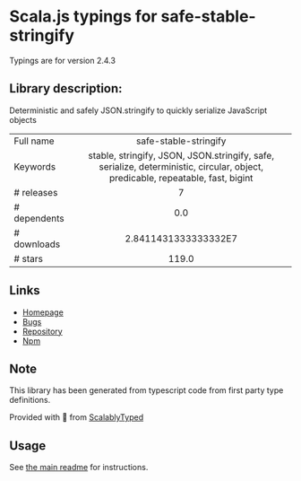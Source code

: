 
# Scala.js typings for safe-stable-stringify

Typings are for version 2.4.3

## Library description:
Deterministic and safely JSON.stringify to quickly serialize JavaScript objects

|                    |                 |
| ------------------ | :-------------: |
| Full name          | safe-stable-stringify |
| Keywords           | stable, stringify, JSON, JSON.stringify, safe, serialize, deterministic, circular, object, predicable, repeatable, fast, bigint |
| # releases         | 7 |
| # dependents       | 0.0 |
| # downloads        | 2.8411431333333332E7 |
| # stars            | 119.0 |

## Links
- [Homepage](https://github.com/BridgeAR/safe-stable-stringify#readme)
- [Bugs](https://github.com/BridgeAR/safe-stable-stringify/issues)
- [Repository](https://github.com/BridgeAR/safe-stable-stringify)
- [Npm](https://www.npmjs.com/package/safe-stable-stringify)
    


## Note
This library has been generated from typescript code from first party type definitions.

Provided with :purple_heart: from [ScalablyTyped](https://github.com/oyvindberg/ScalablyTyped)

## Usage
See [the main readme](../../readme.md) for instructions.


